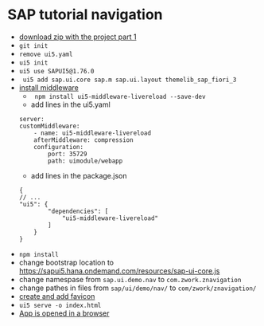 # SAP tutorial navigation
- [download zip with the project part 1](https://openui5.hana.ondemand.com/entity/sap.ui.core.tutorial.navigation)
- ``` git init ```
- ``` remove ui5.yaml ```
- ``` ui5 init ```
- ``` ui5 use SAPUI5@1.76.0 ```
- ``` ui5 add sap.ui.core sap.m sap.ui.layout themelib_sap_fiori_3```
- [install middleware](https://blogs.sap.com/2019/09/10/utilize-ui5-toolings-extension-capabilities-for-an-improved-development-experience/)
    - ``` npm install ui5-middleware-livereload --save-dev```
    - add lines in the ui5.yaml
    ```
    server:
    customMiddleware:
        - name: ui5-middleware-livereload
        afterMiddleware: compression
        configuration:
            port: 35729
            path: uimodule/webapp
    ```
    - add lines in the package.json
    ``` 
    {
    // ...
    "ui5": {
            "dependencies": [
                "ui5-middleware-livereload"
            ]
        }
    }
    ```
- ``` npm install ```
- change bootstrap location to https://sapui5.hana.ondemand.com/resources/sap-ui-core.js
- change namespase from `sap.ui.demo.nav` to `com.zwork.znavigation`
- change pathes in files from `sap/ui/demo/nav/` to `com/zwork/znavigation/`
- [create and add favicon](https://favicon.io/emoji-favicons/) 
- ``` ui5 serve -o index.html ```
- [App is opened in a browser](http://localhost:8080/index.html)
